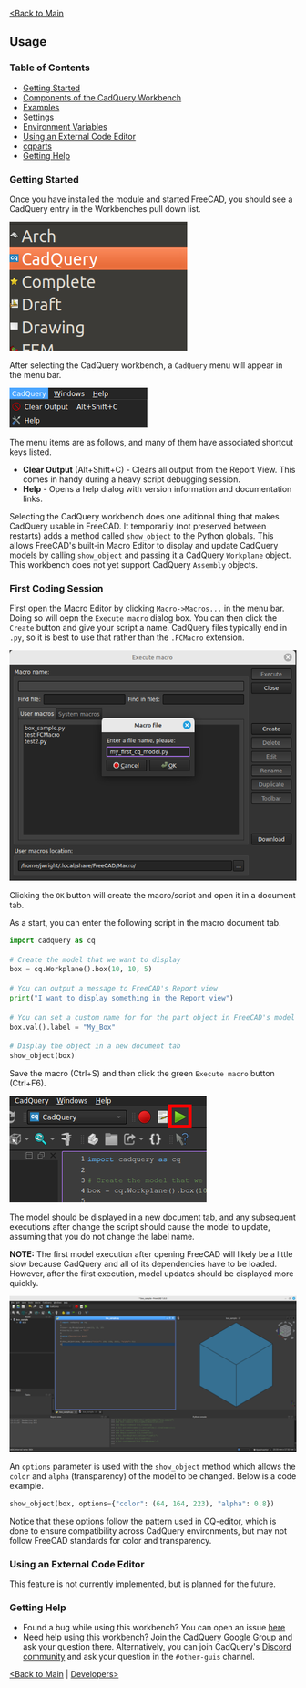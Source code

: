 [<Back to Main](index.md)
## Usage

### Table of Contents

- [Getting Started](usage.md#getting-started)
- [Components of the CadQuery Workbench](usage.md#components-of-the-cadquery-workbench)
- [Examples](usage.md#examples)
- [Settings](usage.md#settings)
- [Environment Variables](usage.md#environment-variables)
- [Using an External Code Editor](usage.md#using-an-external-code-editor)
- [cqparts](usage.md#cqparts)
- [Getting Help](usage.md#getting-help)

### Getting Started

Once you have installed the module and started FreeCAD, you should see a CadQuery entry in the Workbenches pull down list.

![CadQuery Workbench Dropdown Item](images/cadquery_workbench_item.png)

After selecting the CadQuery workbench, a `CadQuery` menu will appear in the menu bar.

![CadQuery Menu Bar Item](images/cadquery_menu_item.png)

The menu items are as follows, and many of them have associated shortcut keys listed.
* **Clear Output** (Alt+Shift+C) - Clears all output from the Report View. This comes in handy during a heavy script debugging session.
* **Help** - Opens a help dialog with version information and documentation links.

Selecting the CadQuery workbench does one aditional thing that makes CadQuery usable in FreeCAD. It temporarily (not preserved between restarts) adds a method called `show_object` to the Python globals. This allows FreeCAD's built-in Macro Editor to display and update CadQuery models by calling `show_object` and passing it a CadQuery `Workplane` object. This workbench does not yet support CadQuery `Assembly` objects.

### First Coding Session

First open the Macro Editor by clicking `Macro->Macros...` in the menu bar. Doing so will oepn the `Execute macro` dialog box. You can then click the `Create` button and give your script a name. CadQuery files typically end in `.py`, so it is best to use that rather than the `.FCMacro` extension.

![Execute macro dialog](images/execute_macros_dialog.png)

Clicking the `OK` button will create the macro/script and open it in a document tab.

As a start, you can enter the following script in the macro document tab.

```python
import cadquery as cq

# Create the model that we want to display
box = cq.Workplane().box(10, 10, 5)

# You can output a message to FreeCAD's Report view
print("I want to display something in the Report view")

# You can set a custom name for for the part object in FreeCAD's model tree
box.val().label = "My_Box"

# Display the object in a new document tab
show_object(box)
```

Save the macro (Ctrl+S) and then click the green `Execute macro` button (Ctrl+F6).

![Execute macro button](images/execute_macro_button.png)

The model should be displayed in a new document tab, and any subsequent executions after change the script should cause the model to update, assuming that you do not change the label name.

**NOTE:** The first model execution after opening FreeCAD will likely be a little slow because CadQuery and all of its dependencies have to be loaded. However, after the first execution, model updates should be displayed more quickly.

![CadQuery Workbench User Interface](cqfm_user_interface.png)


An `options` parameter is used with the `show_object` method which allows the `color` and `alpha` (transparency) of the model to be changed. Below is a code example.

```python
show_object(box, options={"color": (64, 164, 223), "alpha": 0.8})
```

Notice that these options follow the pattern used in [CQ-editor](https://github.com/CadQuery/CQ-editor), which is done to ensure compatibility across CadQuery environments, but may not follow FreeCAD standards for color and transparency.

### Using an External Code Editor

This feature is not currently implemented, but is planned for the future.

### Getting Help

- Found a bug while using this workbench? You can open an issue [here](https://github.com/CadQuery/cadquery-freecad-workbench/issues)
- Need help using this workbench? Join the [CadQuery Google Group](https://groups.google.com/forum/#!forum/cadquery) and ask your question there. Alternatively, you can join CadQuery's [Discord community](https://discord.com/invite/Bj9AQPsCfx) and ask your question in the `#other-guis` channel.

[<Back to Main](index.md) | [Developers>](developers.md)
